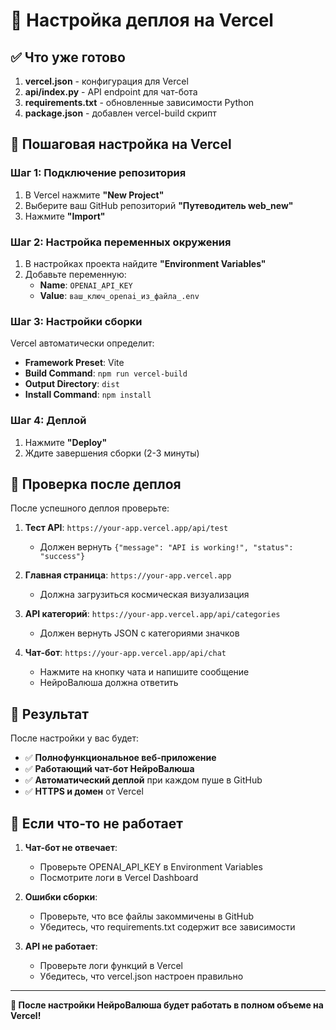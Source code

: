 # 🚀 Настройка деплоя на Vercel

## ✅ Что уже готово

1. **vercel.json** - конфигурация для Vercel
2. **api/index.py** - API endpoint для чат-бота
3. **requirements.txt** - обновленные зависимости Python
4. **package.json** - добавлен vercel-build скрипт

## 🎯 Пошаговая настройка на Vercel

### Шаг 1: Подключение репозитория
1. В Vercel нажмите **"New Project"**
2. Выберите ваш GitHub репозиторий **"Путеводитель web_new"**
3. Нажмите **"Import"**

### Шаг 2: Настройка переменных окружения
1. В настройках проекта найдите **"Environment Variables"**
2. Добавьте переменную:
   - **Name**: `OPENAI_API_KEY`
   - **Value**: `ваш_ключ_openai_из_файла_.env`

### Шаг 3: Настройки сборки
Vercel автоматически определит:
- **Framework Preset**: Vite
- **Build Command**: `npm run vercel-build`
- **Output Directory**: `dist`
- **Install Command**: `npm install`

### Шаг 4: Деплой
1. Нажмите **"Deploy"**
2. Ждите завершения сборки (2-3 минуты)

## 🧪 Проверка после деплоя

После успешного деплоя проверьте:

1. **Тест API**: `https://your-app.vercel.app/api/test`
   - Должен вернуть `{"message": "API is working!", "status": "success"}`

2. **Главная страница**: `https://your-app.vercel.app`
   - Должна загрузиться космическая визуализация

3. **API категорий**: `https://your-app.vercel.app/api/categories`
   - Должен вернуть JSON с категориями значков

4. **Чат-бот**: `https://your-app.vercel.app/api/chat`
   - Нажмите на кнопку чата и напишите сообщение
   - НейроВалюша должна ответить

## 🎉 Результат

После настройки у вас будет:
- ✅ **Полнофункциональное веб-приложение**
- ✅ **Работающий чат-бот НейроВалюша**
- ✅ **Автоматический деплой** при каждом пуше в GitHub
- ✅ **HTTPS и домен** от Vercel

## 🐛 Если что-то не работает

1. **Чат-бот не отвечает**:
   - Проверьте OPENAI_API_KEY в Environment Variables
   - Посмотрите логи в Vercel Dashboard

2. **Ошибки сборки**:
   - Проверьте, что все файлы закоммичены в GitHub
   - Убедитесь, что requirements.txt содержит все зависимости

3. **API не работает**:
   - Проверьте логи функций в Vercel
   - Убедитесь, что vercel.json настроен правильно

---

**🎯 После настройки НейроВалюша будет работать в полном объеме на Vercel!**
